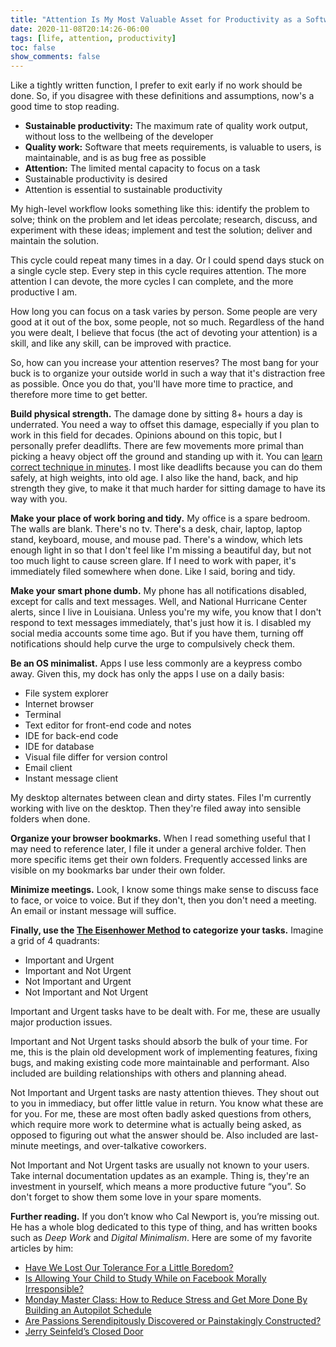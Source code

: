 ```yaml
---
title: "Attention Is My Most Valuable Asset for Productivity as a Software Developer"
date: 2020-11-08T20:14:26-06:00
tags: [life, attention, productivity]
toc: false
show_comments: false
---
```


Like a tightly written function, I prefer to exit early if no work should be done. So, if you disagree with these definitions and assumptions, now's a good time to stop reading.

- **Sustainable productivity:** The maximum rate of quality work output, without loss to the wellbeing of the developer
- **Quality work:** Software that meets requirements, is valuable to users, is maintainable, and is as bug free as possible
- **Attention:** The limited mental capacity to focus on a task
- Sustainable productivity is desired
- Attention is essential to sustainable productivity 

My high-level workflow looks something like this: identify the problem to solve; think on the problem and let ideas percolate; research, discuss, and experiment with these ideas; implement and test the solution; deliver and maintain the solution.

This cycle could repeat many times in a day. Or I could spend days stuck on a single cycle step. Every step in this cycle requires attention. The more attention I can devote, the more cycles I can complete, and the more productive I am. 

How long you can focus on a task varies by person. Some people are very good at it out of the box, some people, not so much. Regardless of the hand you were dealt, I believe that focus (the act of devoting your attention) is a skill, and like any skill, can be improved with practice. 

So, how can you increase your attention reserves? The most bang for your buck is to organize your outside world in such a way that it's distraction free as possible. Once you do that, you'll have more time to practice, and therefore more time to get better. 

**Build physical strength.** The damage done by sitting 8+ hours a day is underrated. You need a way to offset this damage, especially if you plan to work in this field for decades. Opinions abound on this topic, but I personally prefer deadlifts. There are few movements more primal than picking a heavy object off the ground and standing up with it. You can [learn correct technique in minutes](https://www.youtube.com/watch?v=wYREQkVtvEc). I most like deadlifts because you can do them safely, at high weights, into old age. I also like the hand, back, and hip strength they give, to make it that much harder for sitting damage to have its way with you. 

**Make your place of work boring and tidy.** My office is a spare bedroom. The walls are blank. There's no tv. There's a desk, chair, laptop, laptop stand, keyboard, mouse, and mouse pad. There's a window, which lets enough light in so that I don't feel like I'm missing a beautiful day, but not too much light to cause screen glare. If I need to work with paper, it's immediately filed somewhere when done. Like I said, boring and tidy. 

**Make your smart phone dumb.** My phone has all notifications disabled, except for calls and text messages. Well, and National Hurricane Center alerts, since I live in Louisiana. Unless you're my wife, you know that I don't respond to text messages immediately, that's just how it is. I disabled my social media accounts some time ago. But if you have them, turning off notifications should help curve the urge to compulsively check them. 

**Be an OS minimalist.** Apps I use less commonly are a keypress combo away. Given this, my dock has only the apps I use on a daily basis:

- File system explorer 
- Internet browser 
- Terminal 
- Text editor for front-end code and notes
- IDE for back-end code 
- IDE for database 
- Visual file differ for version control
- Email client 
- Instant message client 

My desktop alternates between clean and dirty states. Files I'm currently working with live on the desktop. Then they're filed away into sensible folders when done. 

**Organize your browser bookmarks.** When I read something useful that I may need to reference later, I file it under a general archive folder. Then more specific items get their own folders. Frequently accessed links are visible on my bookmarks bar under their own folder. 

**Minimize meetings.** Look, I know some things make sense to discuss face to face, or voice to voice. But if they don't, then you don't need a meeting. An email or instant message will suffice. 

**Finally, use the [The Eisenhower Method](https://en.wikipedia.org/wiki/Time_management#The_Eisenhower_Method) to categorize your tasks.** Imagine a grid of 4 quadrants:

- Important and Urgent
- Important and Not Urgent
- Not Important and Urgent
- Not Important and Not Urgent

Important and Urgent tasks have to be dealt with. For me, these are usually major production issues. 

Important and Not Urgent tasks should absorb the bulk of your time. For me, this is the plain old development work of implementing features, fixing bugs, and making existing code more maintainable and performant. Also included are building relationships with others and planning ahead.

Not Important and Urgent tasks are nasty attention thieves. They shout out to you in immediacy, but offer little value in return. You know what these are for you. For me, these are most often badly asked questions from others, which require more work to determine what is actually being asked, as opposed to figuring out what the answer should be. Also included are last-minute meetings, and over-talkative coworkers.

Not Important and Not Urgent tasks are usually not known to your users. Take internal documentation updates as an example. Thing is, they're an investment in yourself, which means a more productive future “you”. So don't forget to show them some love in your spare moments. 

**Further reading.** If you don’t know who Cal Newport is, you’re missing out. He has a whole blog dedicated to this type of thing, and has written books such as _Deep Work_ and _Digital Minimalism_. Here are some of my favorite articles by him:

- [Have We Lost Our Tolerance For a Little Boredom?](https://www.calnewport.com/blog/2009/02/04/have-we-lost-our-tolerance-for-a-little-boredom/)
- [Is Allowing Your Child to Study While on Facebook Morally Irresponsible?](https://www.calnewport.com/blog/2010/06/10/is-allowing-your-child-to-study-while-on-facebook-morally-equivalent-to-drinking-while-pregnant/)
- [Monday Master Class: How to Reduce Stress and Get More Done By Building an Autopilot Schedule](https://www.calnewport.com/blog/2008/04/07/monday-master-class-how-to-reduce-stress-and-get-more-done-by-building-an-autopilot-schedule/)
- [Are Passions Serendipitously Discovered or Painstakingly Constructed?](https://www.calnewport.com/blog/2009/11/24/are-passions-serendipitously-discovered-or-painstakingly-constructed/)
- [Jerry Seinfeld’s Closed Door](https://www.calnewport.com/blog/2018/06/08/jerry-seinfelds-closed-door/)
